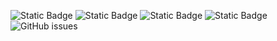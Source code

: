 ![Static Badge](https://img.shields.io/badge/blacklists-61-000000) ![Static Badge](https://img.shields.io/badge/blacklisted-3016482-cc0000) ![Static Badge](https://img.shields.io/badge/whitelisted-2254-00CC00) ![Static Badge](https://img.shields.io/badge/streaming_blacklist-28107-000000) ![GitHub issues](https://img.shields.io/github/issues/fabriziosalmi/blacklists)
